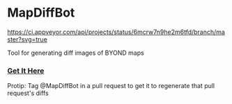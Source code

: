 # MapDiffBot

https://ci.appveyor.com/api/projects/status/6mcrw7n9he2m6tfd/branch/master?svg=true

Tool for generating diff images of BYOND maps

### [Get It Here](https://github.com/apps/mapdiffbot)

Protip: Tag @MapDiffBot in a pull request to get it to regenerate that pull request's diffs
